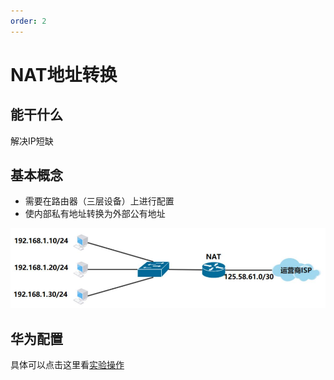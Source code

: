 ```yaml
---
order: 2
---
```


# NAT地址转换

## 能干什么

解决IP短缺

## 基本概念

+ 需要在路由器（三层设备）上进行配置
+ 使内部私有地址转换为外部公有地址

![NAT地址转换](md_img/image-20241107235446766.png)

## 华为配置

具体可以点击这里看[实验操作](../../huawei/十三、NAT配置&端口映射配置.md)